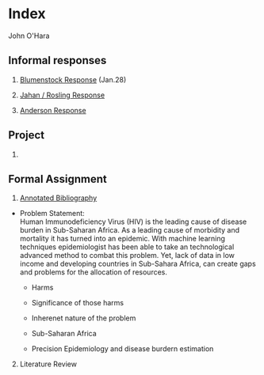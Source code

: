 # Index 

John O'Hara

## Informal responses 

1. [Blumenstock Response](https://jpohara12.github.io/workshop/blumenstock) (Jan.28)

2. [Jahan / Rosling Response](https://jpohara12.github.io/workshop/Jahan)

3. [Anderson Response](https://jpohara12.github.io/workshop/Anderson)



## Project

1.

## Formal Assignment

1. [Annotated Bibliography](https://jpohara12.github.io/workshop/Assignment1)

- Problem Statement:  
Human Immunodeficiency Virus (HIV) is the leading cause of disease burden in Sub-Saharan Africa.  As a leading cause of morbidity and mortality it has turned into an epidemic. With machine learning techniques epidemiologist has been able to take an technological advanced method to combat this problem. Yet, lack of data in low income and developing countries in Sub-Sahara Africa, can create gaps and problems for the allocation of resources. 

    - Harms
    - Significance of those harms
    - Inherenet nature of the problem
    
  - Sub-Saharan Africa 
  
  
  - Precision Epidemiology and disease burdern estimation
  
  
2. Literature Review 
